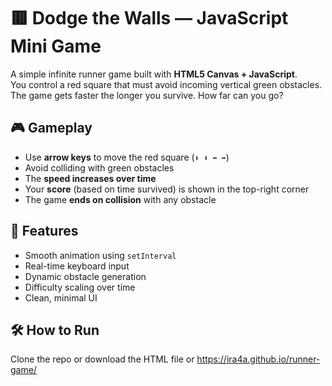 # 🟥 Dodge the Walls — JavaScript Mini Game

A simple infinite runner game built with **HTML5 Canvas + JavaScript**.  
You control a red square that must avoid incoming vertical green obstacles.  
The game gets faster the longer you survive. How far can you go?

## 🎮 Gameplay

- Use **arrow keys** to move the red square (`⬆️ ⬇️ ⬅️ ➡️`)
- Avoid colliding with green obstacles
- The **speed increases over time**
- Your **score** (based on time survived) is shown in the top-right corner
- The game **ends on collision** with any obstacle

## 🚀 Features

- Smooth animation using `setInterval`
- Real-time keyboard input
- Dynamic obstacle generation
- Difficulty scaling over time
- Clean, minimal UI

## 🛠 How to Run

Clone the repo or download the HTML file
or
https://ira4a.github.io/runner-game/
